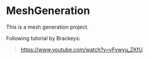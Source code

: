 # MeshGeneration
 This is a mesh generation project.

Following tutorial by Brackeys: 

> https://www.youtube.com/watch?v=vFvwyu_ZKfU